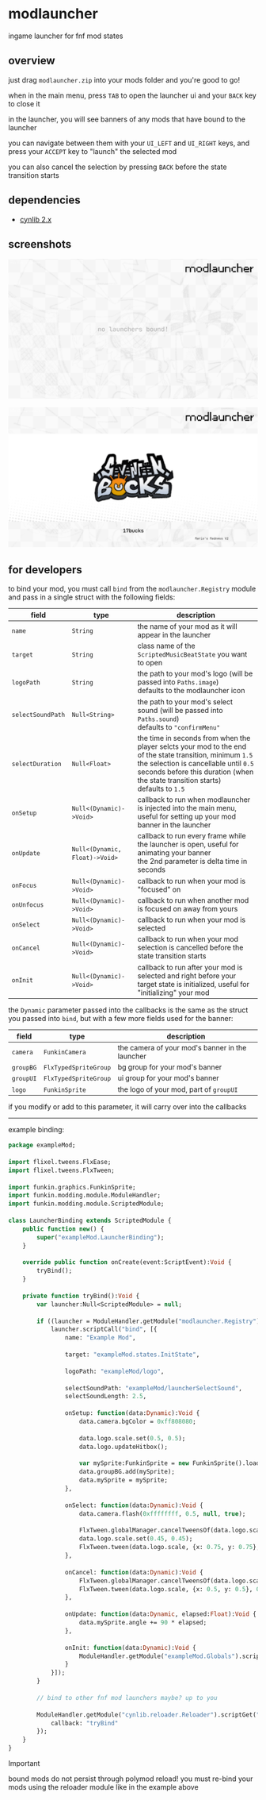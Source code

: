 # modlauncher

ingame launcher for fnf mod states

## overview

just drag `modlauncher.zip` into your mods folder and you're good to go!

when in the main menu, press `TAB` to open the launcher ui and your `BACK` key to close it

in the launcher, you will see banners of any mods that have bound to the launcher

you can navigate between them with your `UI_LEFT` and `UI_RIGHT` keys, and press your `ACCEPT` key to "launch" the selected mod

you can also cancel the selection by pressing `BACK` before the state transition starts

## dependencies

- [cynlib 2.x](https://github.com/cyn0x8/cynlib/releases)

## screenshots

![no mods example](./images/modlauncher/meta/examples/none.png)

![bound mods example](./images/modlauncher/meta/examples/bound.png)

## for developers

to bind your mod, you must call `bind` from the `modlauncher.Registry` module and pass in a single struct with the following fields:

|field|type|description|
|-|-|-|
|`name`|`String`|the name of your mod as it will appear in the launcher|
|`target`|`String`|class name of the `ScriptedMusicBeatState` you want to open|
|`logoPath`|`String`|the path to your mod's logo (will be passed into `Paths.image`)<br>defaults to the modlauncher icon|
|`selectSoundPath`|`Null<String>`|the path to your mod's select sound (will be passed into `Paths.sound`)<br>defaults to `"confirmMenu"`|
|`selectDuration`|`Null<Float>`|the time in seconds from when the player selcts your mod to the end of the state transition, minimum `1.5`<br>the selection is cancellable until `0.5` seconds before this duration (when the state transition starts)<br>defaults to `1.5`|
|`onSetup`|`Null<(Dynamic)->Void>`|callback to run when modlauncher is injected into the main menu, useful for setting up your mod banner in the launcher|
|`onUpdate`|`Null<(Dynamic, Float)->Void>`|callback to run every frame while the launcher is open, useful for animating your banner<br>the 2nd parameter is delta time in seconds|
|`onFocus`|`Null<(Dynamic)->Void>`|callback to run when your mod is "focused" on|
|`onUnfocus`|`Null<(Dynamic)->Void>`|callback to run when another mod is focused on away from yours|
|`onSelect`|`Null<(Dynamic)->Void>`|callback to run when your mod is selected|
|`onCancel`|`Null<(Dynamic)->Void>`|callback to run when your mod selection is cancelled before the state transition starts|
|`onInit`|`Null<(Dynamic)->Void>`|callback to run after your mod is selected and right before your target state is initialized, useful for "initializing" your mod|

the `Dynamic` parameter passed into the callbacks is the same as the struct you passed into `bind`, but with a few more fields used for the banner:

|field|type|description|
|-|-|-|
|`camera`|`FunkinCamera`|the camera of your mod's banner in the launcher|
|`groupBG`|`FlxTypedSpriteGroup`|bg group for your mod's banner|
|`groupUI`|`FlxTypedSpriteGroup`|ui group for your mod's banner|
|`logo`|`FunkinSprite`|the logo of your mod, part of `groupUI`|

if you modify or add to this parameter, it will carry over into the callbacks

---

example binding:

```haxe
package exampleMod;

import flixel.tweens.FlxEase;
import flixel.tweens.FlxTween;

import funkin.graphics.FunkinSprite;
import funkin.modding.module.ModuleHandler;
import funkin.modding.module.ScriptedModule;

class LauncherBinding extends ScriptedModule {
	public function new() {
		super("exampleMod.LauncherBinding");
	}
	
	override public function onCreate(event:ScriptEvent):Void {
		tryBind();
	}
	
	private function tryBind():Void {
		var launcher:Null<ScriptedModule> = null;
		
		if ((launcher = ModuleHandler.getModule("modlauncher.Registry")) != null) {
			launcher.scriptCall("bind", [{
				name: "Example Mod",
				
				target: "exampleMod.states.InitState",
				
				logoPath: "exampleMod/logo",
				
				selectSoundPath: "exampleMod/launcherSelectSound",
				selectSoundLength: 2.5,
				
				onSetup: function(data:Dynamic):Void {
					data.camera.bgColor = 0xff808080;
					
					data.logo.scale.set(0.5, 0.5);
					data.logo.updateHitbox();
					
					var mySprite:FunkinSprite = new FunkinSprite().loadTexture("exampleMod/mySprite");
					data.groupBG.add(mySprite);
					data.mySprite = mySprite;
				},
				
				onSelect: function(data:Dynamic):Void {
					data.camera.flash(0xffffffff, 0.5, null, true);
					
					FlxTween.globalManager.cancelTweensOf(data.logo.scale, ["x", "y"]);
					data.logo.scale.set(0.45, 0.45);
					FlxTween.tween(data.logo.scale, {x: 0.75, y: 0.75}, 1.5, {ease: FlxEase.expoOut});
				},
				
				onCancel: function(data:Dynamic):Void {
					FlxTween.globalManager.cancelTweensOf(data.logo.scale, ["x", "y"]);
					FlxTween.tween(data.logo.scale, {x: 0.5, y: 0.5}, 0.5, {ease: FlxEase.expoOut});
				},
				
				onUpdate: function(data:Dynamic, elapsed:Float):Void {
					data.mySprite.angle += 90 * elapsed;
				},
				
				onInit: function(data:Dynamic):Void {
					ModuleHandler.getModule("exampleMod.Globals").scriptSet("myVariable", true);
				}
			}]);
		}
		
		// bind to other fnf mod launchers maybe? up to you
		
		ModuleHandler.getModule("cynlib.reloader.Reloader").scriptGet("reloadPre").set("exampleMod.LauncherBinding", {
			callback: "tryBind"
		});
	}
}
```

> [!important]
> bound mods do not persist through polymod reload! you must re-bind your mods using the reloader module like in the example above
